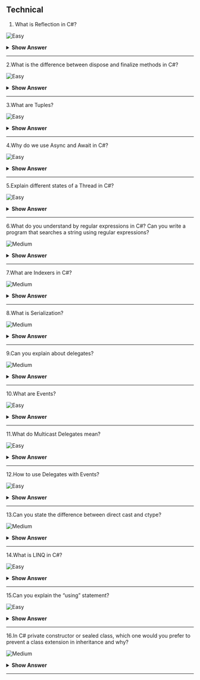 ## Technical

1. What is Reflection in C#?

![Easy](https://raw.githubusercontent.com/revaturelabs/interviewquestions/aef8eff919a3b083089641381ed9a9101ed21fba/ComplexityTags/simple%20(2).svg)

<details markdown="1"> <summary> <b> Show Answer </b> </summary>

<blockquote markdown="1"> 
    
- Reflection is the process of describing the metadata of types, methods, and fields in a code.The namespace System.
- Reflection enables us to obtain data about the loaded assemblies, and the elements within them like classes, methods, and value types.
	
</blockquote> 

</details>

---

2.What is the difference between dispose and finalize methods in C#?

![Easy](https://raw.githubusercontent.com/revaturelabs/interviewquestions/aef8eff919a3b083089641381ed9a9101ed21fba/ComplexityTags/simple%20(2).svg)

<details markdown="1"> <summary> <b> Show Answer </b> </summary>

<blockquote markdown="1"> 

`dispose()` must be explicitly invoked by the user and the `finalize()` is called by the garbage collector when the object is destroyed.

</blockquote>

</details>

---

3.What are Tuples?

![Easy](https://raw.githubusercontent.com/revaturelabs/interviewquestions/aef8eff919a3b083089641381ed9a9101ed21fba/ComplexityTags/simple%20(2).svg)

<details markdown="1"> <summary> <b> Show Answer </b> </summary>

<blockquote markdown="1"> 

Tuples are data structures that hold object properties and contain a sequence of elements of different data types.They were introduced as a `Tuple<T>` class in .NET Framework to avoid the need of creating separate types to hold object properties.

</blockquote>

</details>

---

4.Why do we use Async and Await in C#?

![Easy](https://raw.githubusercontent.com/revaturelabs/interviewquestions/aef8eff919a3b083089641381ed9a9101ed21fba/ComplexityTags/simple%20(2).svg)

<details markdown="1"> <summary> <b> Show Answer </b> </summary>

<blockquote markdown="1"> 

Processes belonging to asynchronous programming run independently of the main or other processes.In C#, using Async and Await keywords for creating asynchronous methods.

</blockquote>

</details>

---

5.Explain different states of a Thread in C#?

![Easy](https://raw.githubusercontent.com/revaturelabs/interviewquestions/aef8eff919a3b083089641381ed9a9101ed21fba/ComplexityTags/simple%20(2).svg)

<details markdown="1"> <summary> <b> Show Answer </b> </summary>

<blockquote markdown="1"> 

A thread in C# can have any of the following states:

Aborted – The thread is dead but has not stopped
Running – The thread is executing
Stopped – The thread has stopped the execution
Suspended – The thread has been suspended
Unstarted – The thread is created but has not started execution yet
WaitSleepJoin – The thread calls sleep, calls wait on another object, and calls join on some other thread

</blockquote>

</details>

---

6.What do you understand by regular expressions in C#? Can you write a program that searches a string using regular expressions?

![Medium](https://raw.githubusercontent.com/revaturelabs/interviewquestions/aef8eff919a3b083089641381ed9a9101ed21fba/ComplexityTags/Medium%20(2).svg)

<details markdown="1"> <summary> <b> Show Answer </b> </summary>

<blockquote markdown="1">

A regular expression is a template for matching a set of inputs.It can consist of constructs, character literals, and operators.Regex is used for string parsing, as well as replacing the character string.

The following code searches a string “C#” against the set of inputs from the languages array using Regex:

```C#

static void Main(strong[] args)
{
string[] languages = {“C#”, “Python”, “Java”};
foreach(string s in languages)
{
if(System.Text.RegularExpressions.Regex.IsMatch(s,“C#”))
{
Console.WriteLine(“Match found”);
}
}
}

```

</blockquote>

</details>

---

7.What are Indexers in C#?

![Medium](https://raw.githubusercontent.com/revaturelabs/interviewquestions/aef8eff919a3b083089641381ed9a9101ed21fba/ComplexityTags/Medium%20(2).svg)

<details markdown="1"> <summary> <b> Show Answer </b> </summary>

<blockquote markdown="1">

C# introduces a new concept known as Indexers which are used for treating an object as an array.The indexers are usually known as smart arrays in C#.They are not an essential part of object-oriented programming.

Defining an indexer allows us to create classes that act as virtual arrays.Instances of that class can be accessed using the [] array access operator.

</blockquote>

</details>

---

8.What is Serialization?

![Medium](https://raw.githubusercontent.com/revaturelabs/interviewquestions/aef8eff919a3b083089641381ed9a9101ed21fba/ComplexityTags/Medium%20(2).svg)

<details markdown="1"> <summary> <b> Show Answer </b> </summary>

<blockquote markdown="1">

Serialization converts a code to its binary format using a process.After it is converted to bytes, it can be easily stored and written to a disk.Serializations are useful so that the original form of the code isn’t lost and can be retrieved later.

</blockquote>

</details>

---

9.Can you explain about delegates?

![Medium](https://raw.githubusercontent.com/revaturelabs/interviewquestions/aef8eff919a3b083089641381ed9a9101ed21fba/ComplexityTags/Medium%20(2).svg)

<details markdown="1"> <summary> <b> Show Answer </b> </summary>

<blockquote markdown="1">

- A Delegate is a variable that holds the reference to a method.Hence it is a function pointer or reference type.All Delegates are derived from System.Delegate namespace.Both Delegate and the method that it refers to can have the same signature.

- **Declaring a delegate**: `public delegate void AddNumbers(int n);`
After the declaration of a delegate, the object must be created by the delegate using the new keyword.

  - `AddNumbers an1 = new AddNumbers(number);

- The delegate provides a kind of encapsulation to the reference method, which will internally get called when a delegate is called.

```C#

public delegate int myDel(int number);
public class Program
{
    public int AddNumbers(int a)
    {
        int Sum = a + 10;
        return Sum;
    }
    public void Start()
    {
        myDel DelegateExample = AddNumbers;
    }
}

```

</blockquote>

</details>

---

10.What are Events?

![Easy](https://raw.githubusercontent.com/revaturelabs/interviewquestions/aef8eff919a3b083089641381ed9a9101ed21fba/ComplexityTags/simple%20(2).svg)

<details markdown="1"> <summary> <b> Show Answer </b> </summary>

<blockquote markdown="1"> 

- Events are user actions that generate notifications to the application to which it must respond.The user actions can be mouse movements, keypress and so on.

- Programmatically, a class that raises an event is called a publisher and a class which responds/receives the event is called a subscriber.The event should have at least one subscriber else that event is never raised.

- Delegates are used to declare Events.

``` C#
Public delegate void PrintNumbers();
Event PrintNumbers myEvent;
```

</blockquote>

</details>

---

11.What do Multicast Delegates mean?

![Easy](https://raw.githubusercontent.com/revaturelabs/interviewquestions/aef8eff919a3b083089641381ed9a9101ed21fba/ComplexityTags/simple%20(2).svg)

<details markdown="1"> <summary> <b> Show Answer </b> </summary>

<blockquote markdown="1"> 

- A Delegate that points to more than one method is called a Multicast Delegate.Multicasting is achieved by using the + and += operator.

</blockquote>

</details>

---

12.How to use Delegates with Events?

![Easy](https://raw.githubusercontent.com/revaturelabs/interviewquestions/aef8eff919a3b083089641381ed9a9101ed21fba/ComplexityTags/simple%20(2).svg)

<details markdown="1"> <summary> <b> Show Answer </b> </summary>

<blockquote markdown="1"> 

- Delegates are used to raise events and handle them.Always a delegate needs to be declared first and then the Events are declared.

</blockquote>

</details>

---

13.Can you state the difference between direct cast and ctype?

![Medium](https://raw.githubusercontent.com/revaturelabs/interviewquestions/aef8eff919a3b083089641381ed9a9101ed21fba/ComplexityTags/Medium%20(2).svg)

<details markdown="1"> <summary> <b> Show Answer </b> </summary>

<blockquote markdown="1"> 

The difference between direct cast and ctype is that direct cast is used for the conversion of the type of an object that requires a run time which is like the specified type in the direct cast.Whereas ctype is used for converting the conversion which is defined for the expression and the type.

</blockquote>

</details>

---

14.What is LINQ in C#?

![Easy](https://raw.githubusercontent.com/revaturelabs/interviewquestions/aef8eff919a3b083089641381ed9a9101ed21fba/ComplexityTags/simple%20(2).svg)

<details markdown="1"> <summary> <b> Show Answer </b> </summary>

<blockquote markdown="1"> 

LINQ stands for Language Integrated Query.LINQ has the great power of querying any source of data.The data source could be collections of objects, databases, or XML files.We can easily retrieve data from any object that implements the `IEnumerable<T>` interface.

</blockquote>

</details>

---

15.Can you explain the “using” statement?

![Easy](https://raw.githubusercontent.com/revaturelabs/interviewquestions/aef8eff919a3b083089641381ed9a9101ed21fba/ComplexityTags/simple%20(2).svg)

<details markdown="1"> <summary> <b> Show Answer </b> </summary>

<blockquote markdown="1"> 

The keyword “using” is used to define the scope of the resources used in that using statement block.All the resources used inside the using code block get disposed of once the code block completes execution.

```C#

class Books : IDisposable
    	{
        private string _name { get; set; }
        private decimal _price { get; set; }

        public Books(string name, decimal price)
        {
            _name = name;
            _price = price;
        }

        public void Print()
        {
            Console.WriteLine("Book name is {0} and price is {1}", _name, _price);
        }

        public void Dispose()
        {
            throw new NotImplementedException();
        }
   	}

    	class Students
    	{
        public void DoSomething()
        {
            using (Books myBook = new Books("book name", 12.45))
            {
                myBook.Print();
            }
        }
}

```

</blockquote>

</details>

---

16.In C# private constructor or sealed class, which one would you prefer to prevent a class extension in inheritance and why?

![Medium](https://raw.githubusercontent.com/revaturelabs/interviewquestions/aef8eff919a3b083089641381ed9a9101ed21fba/ComplexityTags/Medium%20(2).svg)

<details markdown="1"> <summary> <b> Show Answer </b> </summary>

<blockquote markdown="1"> 

The best choice is to use a sealed class to prevent the class not to be extended/inherited.This is true that a private constructor and sealed class both can prevent the extension of a class, which means, we cannot derive any class from it.However, they have their own purpose and properties.

</blockquote>

</details>

---
